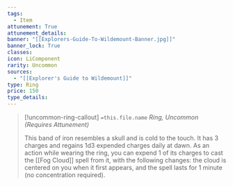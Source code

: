 ```yaml
---
tags:
  - Item
attunement: True
attunement_details: 
banner: "[[Explorers-Guide-To-Wildemount-Banner.jpg]]"
banner_lock: True
classes:
icon: LiComponent
rarity: Uncommon
sources:
  - "[[Explorer's Guide to Wildemount]]"
type: Ring
price: 150
type_details: 
---
```

>[!uncommon-ring-callout] `=this.file.name`
>*Ring, Uncommon (Requires Attunement)*
>
>This band of iron resembles a skull and is cold to the touch. It has 3 charges and regains 1d3 expended charges daily at dawn. As an action while wearing the ring, you can expend 1 of its charges to cast the [[Fog Cloud]] spell from it, with the following changes: the cloud is centered on you when it first appears, and the spell lasts for 1 minute (no concentration required).
>
>
